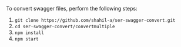 To convert swagger files, perform the following steps:
1. `git clone https://github.com/shahil-a/ser-swagger-convert.git`
1. `cd ser-swagger-convert/convertmultiple`
1. `npm install`
1. `npm start`
